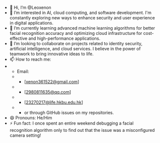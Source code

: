  - 👋 Hi, I’m @Leoxenon
 - 👀 I’m interested in AI, cloud computing, and software development. I'm constantly exploring new ways to enhance security and user experience in digital applications.
 - 🌱 I’m currently learning advanced machine learning algorithms for better facial recognition accuracy and optimizing cloud infrastructure for cost-effective and high-performance applications.
 - 💞️ I’m looking to collaborate on projects related to identity security, artificial intelligence, and cloud services. I believe in the power of teamwork to bring innovative ideas to life.
 - 📫 How to reach me:
 - - Email:
   - - [xenon361522@gmail.com]
   - - [2980811635@qq.com]
   - - [23270217@life.hkbu.edu.hk]
   - - or through GitHub issues on my repositories.
 - 😄 Pronouns: He/Him
 - ⚡ Fun fact: I once spent an entire weekend debugging a facial recognition algorithm only to find out that the issue was a misconfigured camera setting!
